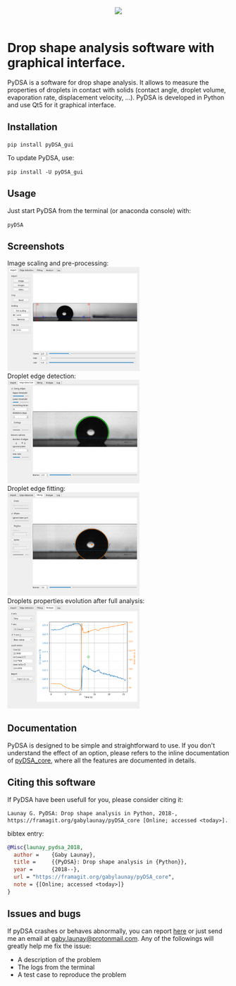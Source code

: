 <div align="center">
  <img width=500px" src="https://framagit.org/gabylaunay/pyDSA_core/raw/master/branding/pyDSA_logo_text.svg"><br><br>
</div>


# Drop shape analysis software with graphical interface.


PyDSA is a software for drop shape analysis. It allows to measure the properties of droplets in contact with solids (contact angle, droplet volume, evaporation rate, displacement velocity, ...).
PyDSA is developed in Python and use Qt5 for it graphical interface.

## Installation<a name="installation"></a>

``pip install pyDSA_gui``

To update PyDSA, use:

``pip install -U pyDSA_gui``

## Usage

Just start PyDSA from the terminal (or anaconda console) with:

``pyDSA``

## Screenshots
<div>
Image scaling and pre-processing:<br>
<img src="doc/screenshot1.png" alt="Import" width="300"/>
</div>
<div>
Droplet edge detection:<br>
<img src="doc/screenshot2.png" alt="Import" width="300"/>
</div>
<div>
Droplet edge fitting:<br>
<img src="doc/screenshot3.png" alt="Import" width="300"/>
</div>
<div>
Droplets properties evolution after full analysis:<br>
<img src="doc/screenshot4.png" alt="Import" width="300"/>
</div>

## Documentation

PyDSA is designed to be simple and straightforward to use.
If you don't understand the effect of an option,
please refers to the inline documentation of [pyDSA_core](https://framagit.org/gabylaunay/pyDSA_core),
where all the features are documented in details.

## Citing this software

If PyDSA have been usefull for you, please consider citing it:
```
Launay G. PyDSA: Drop shape analysis in Python, 2018-, https://framagit.org/gabylaunay/pyDSA_core [Online; accessed <today>].
```

bibtex entry:
``` bibtex
@Misc{launay_pydsa_2018,
  author =    {Gaby Launay},
  title =     {{PyDSA}: Drop shape analysis in {Python}},
  year =      {2018--},
  url = "https://framagit.org/gabylaunay/pyDSA_core",
  note = {[Online; accessed <today>]}
}

```

## Issues and bugs

If pyDSA crashes or behaves abnormally, you can report [here](https://framagit.org/gabylaunay/pyDSA_gui/issues) or just send me an email at [gaby.launay@protonmail.com](mailto:gaby.launay@protonmail.com).
Any of the followings will greatly help me fix the issue:

- A description of the problem
- The logs from the terminal
- A test case to reproduce the problem
